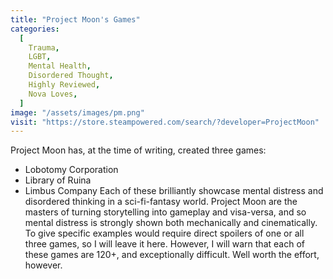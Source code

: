 ```yaml
---
title: "Project Moon's Games"
categories:
  [
    Trauma,
    LGBT,
    Mental Health,
    Disordered Thought,
    Highly Reviewed,
    Nova Loves,
  ]
image: "/assets/images/pm.png"
visit: "https://store.steampowered.com/search/?developer=ProjectMoon"
---
```


Project Moon has, at the time of writing, created three games:
- Lobotomy Corporation
- Library of Ruina
- Limbus Company
Each of these brilliantly showcase mental distress and disordered thinking in a sci-fi-fantasy world. Project Moon are the masters of turning storytelling into gameplay and visa-versa, and so mental distress is strongly shown both mechanically and cinematically. To give specific examples would require direct spoilers of one or all three games, so I will leave it here. However, I will warn that each of these games are 120+, and exceptionally difficult. Well worth the effort, however.